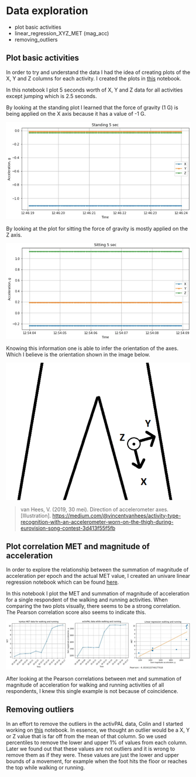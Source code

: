 # Data exploration
* plot basic activities
* linear_regression_XYZ_MET (mag_acc)
* removing_outliers

## Plot basic activities
In order to try and understand the data I had the idea of creating plots of the X, Y and Z columns for each activity. I created the plots in [this](/evidence/notebooks/plot_basic_activities.pdf) notebook.

In this notebook I plot 5 seconds worth of X, Y and Z data for all activities except jumping which is 2.5 seconds.

By looking at the standing plot I learned that the force of gravity (1 G) is being applied on the X axis because it has a value of -1 G.

<img src='../../evidence/images/plot-standing.jpg' />

By looking at the plot for sitting the force of gravity is mostly applied on the Z axis.

<img src='../../evidence/images/plot-sitting.jpg' />

Knowing this information one is able to infer the orientation of the axes. Which I believe is the orientation shown in the image below.

<img src='../../evidence/images/activpal-orientation.jpg' />

>van Hees, V. (2019, 30 mei). Direction of accelerometer axes. [Illustration]. https://medium.com/@vincentvanhees/activity-type-recognition-with-an-accelerometer-worn-on-the-thigh-during-eurovision-song-contest-3d413f55f5fb

## Plot correlation MET and magnitude of acceleration
In order to explore the relationship between the summation of magnitude of acceleration per epoch and the actual MET value, I created an univare linear regression notebook which can be found [here](/evidence/notebooks/linear_regression_XYZ_MET.pdf). 

In this notebook I plot the MET and summation of magnitude of acceleration for a single respondent of the walking and running activities. 
When comparing the two plots visually, there seems to be a strong correlation. The Pearson correlation score also seems to indicate this.

<img src='../../evidence/images/linear-regression-walking-running.jpg'>

After looking at the Pearson correlations between met and summation of magnitude of acceleration for walking and running activities of all respondents, I knew this single example is not because of coincidence. 


## Removing outliers
In an effort to remove the outliers in the activPAL data, Colin and I started working on [this](/evidence/notebooks/removing_outliers.pdf) notebook. In essence, we thought an outlier would be a X, Y or Z value that is far off from the mean of that column. So we used percentiles to remove the lower and upper 1% of values from each column. Later we found out that these values are not outliers and it is wrong to remove them as if they were. These values are just the lower and upper bounds of a movement, for example when the foot hits the floor or reaches the top while walking or running.